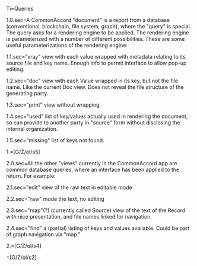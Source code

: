 Ti=Queries

1.0.sec=A CommonAccord "document" is a report from a database (conventional, blockchain, file system, graph), where the "query" is special.  The query asks for a rendering engine to be applied.  The rendering engine is parameterized with a number of different possibilities.  These are some useful parameterizations of the rendering engine:

1.1.sec="xray" view with each value wrapped with metadata relating to its source file and key name.  Enough info to permit interface to allow pop-up editing.

1.2.sec="doc" view with each Value wrapped in its key, but not the file name.  Like the current Doc view.  Does not reveal the file structure of the generating party. 

1.3.sec="print" view without wrapping.

1.4.sec="used" list of key/values actually used in rendering the document, so can provide to another party in "source" form without disclosing the internal organization.

1.5.sec="missing" list of keys not found.

1.=[G/Z/ol/s5]

2.0.sec=All the other "views" currently in the CommonAccord app are common database queries, where an interface has been applied to the return. For example:  

2.1.sec="edit" view of the raw text in editable mode

2.2.sec="raw" mode the text, no editing

2.3.sec="map"(?) (currently called Source) view of the text of the Record with nice presentation, and file names linked for navigation.

2.4.sec="find"  a (partial) listing of keys and values available.  Could be part of graph navigation via "map."  

2.=[G/Z/ol/s4]

=[G/Z/ol/s2]